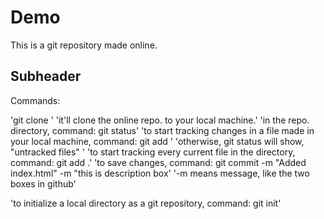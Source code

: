 # Demo

This is a git repository made online. 

## Subheader

Commands:

'git clone <SSH key>'
'it'll clone the online repo. to your local machine.'
'in the repo. directory, command: git status'
'to start tracking changes in a file made in your local machine, command: git add <filename>' 
'otherwise, git status will show, "untracked files" '
'to start tracking every current file in the directory, command: git add .'
 'to save changes, command: git commit -m "Added index.html" -m "this is description box'
 '-m means message, like the two boxes in github'


'to initialize a local directory as a git repository, command: git init'
